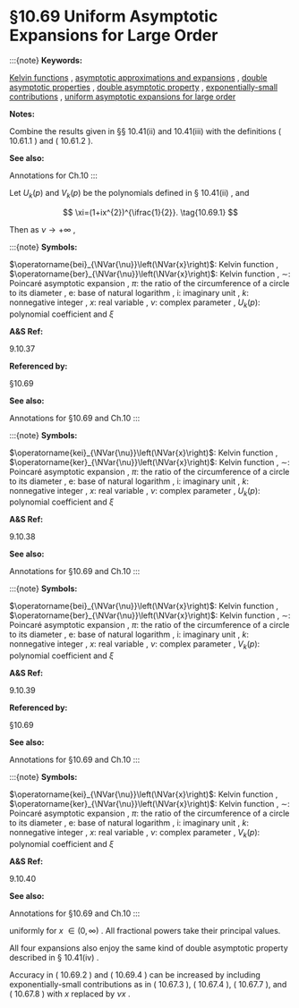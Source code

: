 # §10.69 Uniform Asymptotic Expansions for Large Order

:::{note}
**Keywords:**

[Kelvin functions](http://dlmf.nist.gov/search/search?q=Kelvin%20functions) , [asymptotic approximations and expansions](http://dlmf.nist.gov/search/search?q=asymptotic%20approximations%20and%20expansions) , [double asymptotic properties](http://dlmf.nist.gov/search/search?q=double%20asymptotic%20properties) , [double asymptotic property](http://dlmf.nist.gov/search/search?q=double%20asymptotic%20property) , [exponentially-small contributions](http://dlmf.nist.gov/search/search?q=exponentially-small%20contributions) , [uniform asymptotic expansions for large order](http://dlmf.nist.gov/search/search?q=uniform%20asymptotic%20expansions%20for%20large%20order)

**Notes:**

Combine the results given in §§ 10.41(ii) and 10.41(iii) with the definitions ( 10.61.1 ) and ( 10.61.2 ).

**See also:**

Annotations for Ch.10
:::

Let $U_{k}(p)$ and $V_{k}(p)$ be the polynomials defined in § 10.41(ii) , and


<a id="E1"></a>
$$
\xi=(1+ix^{2})^{\ifrac{1}{2}}. \tag{10.69.1}
$$

Then as $\nu\to+\infty$ ,

:::{note}
**Symbols:**

$\operatorname{bei}_{\NVar{\nu}}\left(\NVar{x}\right)$: Kelvin function , $\operatorname{ber}_{\NVar{\nu}}\left(\NVar{x}\right)$: Kelvin function , $\sim$: Poincaré asymptotic expansion , $\pi$: the ratio of the circumference of a circle to its diameter , $\mathrm{e}$: base of natural logarithm , $\mathrm{i}$: imaginary unit , $k$: nonnegative integer , $x$: real variable , $\nu$: complex parameter , $U_{k}(p)$: polynomial coefficient and $\xi$

**A&S Ref:**

9.10.37

**Referenced by:**

§10.69

**See also:**

Annotations for §10.69 and Ch.10
:::

:::{note}
**Symbols:**

$\operatorname{kei}_{\NVar{\nu}}\left(\NVar{x}\right)$: Kelvin function , $\operatorname{ker}_{\NVar{\nu}}\left(\NVar{x}\right)$: Kelvin function , $\sim$: Poincaré asymptotic expansion , $\pi$: the ratio of the circumference of a circle to its diameter , $\mathrm{e}$: base of natural logarithm , $\mathrm{i}$: imaginary unit , $k$: nonnegative integer , $x$: real variable , $\nu$: complex parameter , $U_{k}(p)$: polynomial coefficient and $\xi$

**A&S Ref:**

9.10.38

**See also:**

Annotations for §10.69 and Ch.10
:::

:::{note}
**Symbols:**

$\operatorname{bei}_{\NVar{\nu}}\left(\NVar{x}\right)$: Kelvin function , $\operatorname{ber}_{\NVar{\nu}}\left(\NVar{x}\right)$: Kelvin function , $\sim$: Poincaré asymptotic expansion , $\pi$: the ratio of the circumference of a circle to its diameter , $\mathrm{e}$: base of natural logarithm , $\mathrm{i}$: imaginary unit , $k$: nonnegative integer , $x$: real variable , $\nu$: complex parameter , $V_{k}(p)$: polynomial coefficient and $\xi$

**A&S Ref:**

9.10.39

**Referenced by:**

§10.69

**See also:**

Annotations for §10.69 and Ch.10
:::

:::{note}
**Symbols:**

$\operatorname{kei}_{\NVar{\nu}}\left(\NVar{x}\right)$: Kelvin function , $\operatorname{ker}_{\NVar{\nu}}\left(\NVar{x}\right)$: Kelvin function , $\sim$: Poincaré asymptotic expansion , $\pi$: the ratio of the circumference of a circle to its diameter , $\mathrm{e}$: base of natural logarithm , $\mathrm{i}$: imaginary unit , $k$: nonnegative integer , $x$: real variable , $\nu$: complex parameter , $V_{k}(p)$: polynomial coefficient and $\xi$

**A&S Ref:**

9.10.40

**See also:**

Annotations for §10.69 and Ch.10
:::

uniformly for $x$ $\in(0,\infty)$ . All fractional powers take their principal values.

All four expansions also enjoy the same kind of double asymptotic property described in § 10.41(iv) .

Accuracy in ( 10.69.2 ) and ( 10.69.4 ) can be increased by including exponentially-small contributions as in ( 10.67.3 ), ( 10.67.4 ), ( 10.67.7 ), and ( 10.67.8 ) with $x$ replaced by $\nu x$ .
